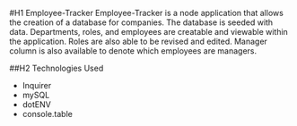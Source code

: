 #H1 Employee-Tracker
Employee-Tracker is a node application that allows the creation of a database for companies.
The database is seeded with data.
Departments, roles, and employees are creatable and viewable within the application.
Roles are also able to be revised and edited.
Manager column is also available to denote which employees are managers.

##H2 Technologies Used
* Inquirer
* mySQL
* dotENV
* console.table

